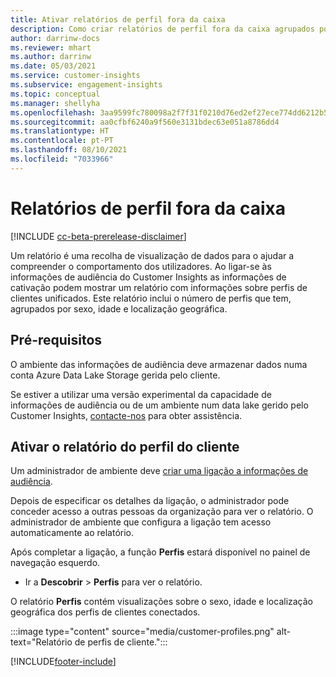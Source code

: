 ```yaml
---
title: Ativar relatórios de perfil fora da caixa
description: Como criar relatórios de perfil fora da caixa agrupados por sexo, idade e concelho ou região de origem.
author: darrinw-docs
ms.reviewer: mhart
ms.author: darrinw
ms.date: 05/03/2021
ms.service: customer-insights
ms.subservice: engagement-insights
ms.topic: conceptual
ms.manager: shellyha
ms.openlocfilehash: 3aa9599fc780098a2f7f31f0210d76ed2ef27ece774dd6212b5cb2a599ad537e
ms.sourcegitcommit: aa0cfbf6240a9f560e3131bdec63e051a8786dd4
ms.translationtype: HT
ms.contentlocale: pt-PT
ms.lasthandoff: 08/10/2021
ms.locfileid: "7033966"
---
```

# <a name="out-of-box-profile-reports"></a>Relatórios de perfil fora da caixa

[!INCLUDE [cc-beta-prerelease-disclaimer](includes/cc-beta-prerelease-disclaimer.md)]

Um relatório é uma recolha de visualização de dados para o ajudar a compreender o comportamento dos utilizadores. Ao ligar-se às informações de audiência do Customer Insights as informações de cativação podem mostrar um relatório com informações sobre perfis de clientes unificados. Este relatório inclui o número de perfis que tem, agrupados por sexo, idade e localização geográfica.

## <a name="prerequisites"></a>Pré-requisitos

O ambiente das informações de audiência deve armazenar dados numa conta Azure Data Lake Storage gerida pelo cliente.

Se estiver a utilizar uma versão experimental da capacidade de informações de audiência ou de um ambiente num data lake gerido pelo Customer Insights, [contacte-nos](https://go.microsoft.com/fwlink/?linkid=2145734) para obter assistência.  


## <a name="enable-the-customer-profile-report"></a>Ativar o relatório do perfil do cliente

Um administrador de ambiente deve [criar uma ligação a informações de audiência](configure-connections.md).

Depois de especificar os detalhes da ligação, o administrador pode conceder acesso a outras pessoas da organização para ver o relatório. O administrador de ambiente que configura a ligação tem acesso automaticamente ao relatório. 

Após completar a ligação, a função **Perfis** estará disponível no painel de navegação esquerdo. 

- Ir a **Descobrir** > **Perfis** para ver o relatório.

O relatório **Perfis** contém visualizações sobre o sexo, idade e localização geográfica dos perfis de clientes conectados.

:::image type="content" source="media/customer-profiles.png" alt-text="Relatório de perfis de cliente.":::

[!INCLUDE[footer-include](../includes/footer-banner.md)]